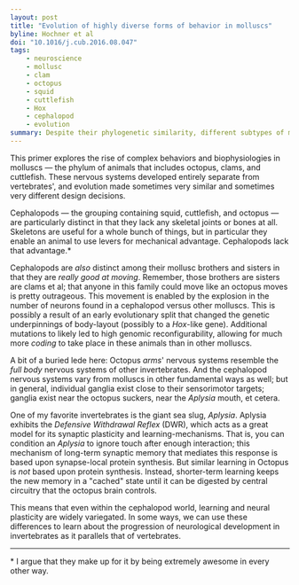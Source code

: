 ```yaml
---
layout: post
title: "Evolution of highly diverse forms of behavior in molluscs"
byline: Hochner et al
doi: "10.1016/j.cub.2016.08.047"
tags:
    - neuroscience
    - mollusc
    - clam
    - octopus
    - squid
    - cuttlefish
    - Hox
    - cephalopod
    - evolution
summary: Despite their phylogenetic similarity, different subtypes of mollusc evolved very different types of nervous systems and behavior.
---
```


This primer explores the rise of complex behaviors and biophysiologies in molluscs — the phylum of animals that includes octopus, clams, and cuttlefish. These nervous systems developed entirely separate from vertebrates', and evolution made sometimes very similar and sometimes very different design decisions.

Cephalopods — the grouping containing squid, cuttlefish, and octopus — are particularly distinct in that they lack any skeletal joints or bones at all. Skeletons are useful for a whole bunch of things, but in particular they enable an animal to use levers for mechanical advantage. Cephalopods lack that advantage.*

Cephalopods are _also_ distinct among their mollusc brothers and sisters in that they are _really good at moving_. Remember, those brothers are sisters are clams et al; that anyone in this family could move like an octopus moves is pretty outrageous. This movement is enabled by the explosion in the number of neurons found in a cephalopod versus other molluscs. This is possibly a result of an early evolutionary split that changed the genetic underpinnings of body-layout (possibly to a _Hox_-like gene). Additional mutations to likely led to high genomic reconfigurability, allowing for much more _coding_ to take place in these animals than in other molluscs.

A bit of a buried lede here: Octopus _arms_' nervous systems resemble the _full body_ nervous systems of other invertebrates. And the cephalopod nervous systems vary from molluscs in other fundamental ways as well; but in general, individual ganglia exist close to their sensorimotor targets; ganglia exist near the octopus suckers, near the _Aplysia_ mouth, et cetera.

One of my favorite invertebrates is the giant sea slug, _Aplysia_. Aplysia exhibits the _Defensive Withdrawal Reflex_ (DWR), which acts as a great model for its synaptic plasticity and learning-mechanisms. That is, you can condition an _Aplysia_ to ignore touch after enough interaction; this mechanism of long-term synaptic memory that mediates this response is based upon synapse-local protein synthesis. But similar learning in Octopus is _not_ based upon protein synthesis. Instead, shorter-term learning keeps the new memory in a "cached" state until it can be digested by central circuitry that the octopus brain controls.

This means that even within the cephalopod world, learning and neural plasticity are widely variegated. In some ways, we can use these differences to learn about the progression of neurological development in invertebrates as it parallels that of vertebrates.

<hr />


\* I argue that they make up for it by being extremely awesome in every other way.
